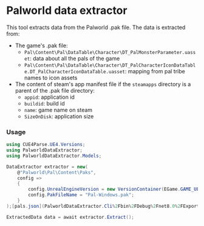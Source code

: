 ﻿# Palworld data extractor

This tool extracts data from the Palworld .pak file.
The data is extracted from:

- The game's .pak file:
    - `Pal\Content\Pal\DataTable\Character\DT_PalMonsterParameter.uasset`: data about all the pals of the game
    - `Pal\Content\Pal\DataTable\Character\DT_PalCharacterIconDataTable.DT_PalCharacterIconDataTable.uasset`: mapping from pal tribe names to icon assets
- The content of steam's app manifest file if the `steamapps` directory is a parent of the .pak file directory:
    - `appid`: application id
    - `buildid`: build id
    - `name`: game name on steam
    - `SizeOnDisk`: application size

### Usage

```csharp
using CUE4Parse.UE4.Versions;
using PalworldDataExtractor;
using PalworldDataExtractor.Models;

DataExtractor extractor = new(
    @"Palworld\Pal\Content\Paks",
    config =>
    {
        config.UnrealEngineVersion = new VersionContainer(EGame.GAME_UE5_1);
        config.PakFileName = "Pal-Windows.pak";
    }
);[pals.json](PalworldDataExtractor.Cli%2Fbin%2FDebug%2Fnet8.0%2FExport%2FPals%2Fpals.json)

ExtractedData data = await extractor.Extract();
```